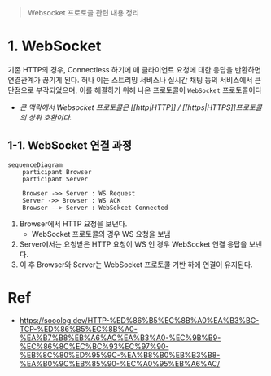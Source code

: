 > Websocket 프로토콜 관련 내용 정리
# 1. WebSocket
기존 HTTP의 경우, Connectless 하기에 매 클라이언트 요청에 대한 응답을 반환하면 연결관계가 끊기게 된다. 허나 이는 스트리밍 서비스나 실시간 채팅 등의 서비스에서 큰 단점으로 부각되었으며, 이를 해결하기 위해 나온 프로토콜이 `WebSocket` 프로토콜이다
- *큰 맥락에서 Websocket 프로토콜은 [[http|HTTP]] / [[https|HTTPS]]프로토콜의 상위 호환이다.*


## 1-1. WebSocket 연결 과정
```mermaid
sequenceDiagram
	participant Browser
	participant Server
	
	Browser ->> Server : WS Request
	Server ->> Browser : WS ACK
	Browser --> Server : WebSokcet Connected
```
1. Browser에서 HTTP 요청을 보낸다.
	- WebSocket 프로토콜의 경우 WS 요청을 보냄
2. Server에서는 요청받은 HTTP 요청이 WS 인 경우 WebSocket 연결 응답을 보낸다.
3. 이 후 Browser와 Server는 WebSocket 프로토콜 기반 하에 연결이 유지된다.
# Ref
- https://sooolog.dev/HTTP-%ED%86%B5%EC%8B%A0%EA%B3%BC-TCP-%ED%86%B5%EC%8B%A0-%EA%B7%B8%EB%A6%AC%EA%B3%A0-%EC%9B%B9-%EC%86%8C%EC%BC%93%EC%97%90-%EB%8C%80%ED%95%9C-%EA%B8%B0%EB%B3%B8-%EA%B0%9C%EB%85%90-%EC%A0%95%EB%A6%AC/